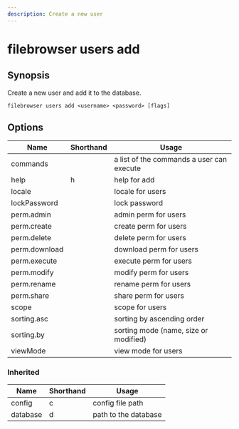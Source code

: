 ```yaml
---
description: Create a new user
---
```


# filebrowser users add

## Synopsis

Create a new user and add it to the database.

```
filebrowser users add <username> <password> [flags]
```

## Options

| Name | Shorthand | Usage |
|------|-----------|-------|
|commands||a list of the commands a user can execute|
|help|h|help for add|
|locale||locale for users|
|lockPassword||lock password|
|perm.admin||admin perm for users|
|perm.create||create perm for users|
|perm.delete||delete perm for users|
|perm.download||download perm for users|
|perm.execute||execute perm for users|
|perm.modify||modify perm for users|
|perm.rename||rename perm for users|
|perm.share||share perm for users|
|scope||scope for users|
|sorting.asc||sorting by ascending order|
|sorting.by||sorting mode (name, size or modified)|
|viewMode||view mode for users|

### Inherited

| Name | Shorthand | Usage |
|------|-----------|-------|
|config|c|config file path|
|database|d|path to the database|


